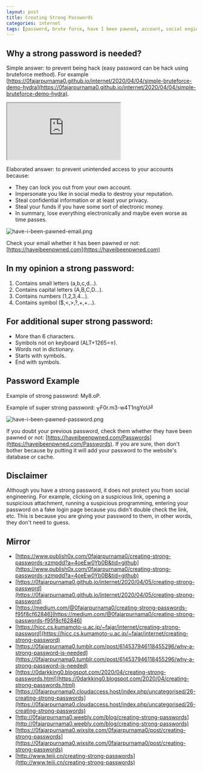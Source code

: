 ```yaml
---
layout: post
title: Creating Strong Passwords
categories: internet
tags: [password, brute force, have I been pawned, account, social engineering]
---
```


## Why a strong password is needed?

Simple answer: to prevent being hack (easy password can be hack using bruteforce method). For example [https://0fajarpurnama0.github.io/internet/2020/04/04/simple-bruteforce-demo-hydra](https://0fajarpurnama0.github.io/internet/2020/04/04/simple-bruteforce-demo-hydra).

<div class="video-container"><iframe src="https://lbry.tv/$/embed/bruteforce-demonstration-using-hydra-on/de2fe690272e819d589098ab3dccad2a85b77da5" allowfullscreen=""></iframe></div>

Elaborated answer: to prevent unintended access to your accounts because:

*   They can lock you out from your own account.
*   Impersonate you like in social media to destroy your reputation.
*   Steal confidential information or at least your privacy.
*   Steal your funds if you have some sort of electronic money.
*   In summary, lose everything electronically and maybe even worse as time passes.

![have-i-been-pawned-email.png](https://images.hive.blog/DQmcVwQPSHrJi7aTZZuia742y939sPgx1d5Whr2DYNinSSb/have-i-been-pawned-email.png)

Check your email whether it has been pawned or not: [https://haveibeenpwned.com](https://haveibeenpwned.com)



## In my opinion a strong password:

1.  Contains small letters (a,b,c,d...).
2.  Contains capital letters (A,B,C,D...).
3.  Contains numbers (1,2,3,4...).
4.  Contains symbol ($,<,>,?,+,+...).

## For additional super strong password:

*   More than 6 characters.
*   Symbols not on keyboard (ALT+1265=±).
*   Words not in dictionary.
*   Starts with symbols.
*   End with symbols.

## Password Example

Example of strong password: My8.oP.

Example of super strong password: ╥F0r.m3-w4T1ng<f0R>YoU╝

![have-i-been-pawned-password.png](https://images.hive.blog/DQmYYfPwxpRxWnLtoriCGpiNX7sds4V4vSxECC74zS47Hk8/have-i-been-pawned-password.png)

If you doubt your previous password, check them whether they have been pawned or not: [https://haveibeenpwned.com/Passwords](https://haveibeenpwned.com/Passwords). If you are sure, then don't bother because by putting it will add your password to the website's database or cache.



## Disclaimer

Although you have a strong password, it does not protect you from social engineering. For example, clicking on a suspicious link, opening a suspicious attachment, running a suspicious programming, entering your password on a fake login page because you didn't double check the link, etc. This is because you are giving your password to them, in other words, they don't need to guess.

## Mirror

*   [https://www.publish0x.com/0fajarpurnama0/creating-strong-passwords-xzmpdd?a=4oeEw0Yb0B&tid=github](https://www.publish0x.com/0fajarpurnama0/creating-strong-passwords-xzmpdd?a=4oeEw0Yb0B&tid=github)
*   [https://0fajarpurnama0.github.io/internet/2020/04/05/creating-strong-password](https://0fajarpurnama0.github.io/internet/2020/04/05/creating-strong-password)
*   [https://medium.com/@0fajarpurnama0/creating-strong-passwords-f95f8cf62846](https://medium.com/@0fajarpurnama0/creating-strong-passwords-f95f8cf62846)
*   [https://hicc.cs.kumamoto-u.ac.jp/~fajar/internet/creating-strong-password](https://hicc.cs.kumamoto-u.ac.jp/~fajar/internet/creating-strong-password)
*   [https://0fajarpurnama0.tumblr.com/post/614537946118455296/why-a-strong-password-is-needed](https://0fajarpurnama0.tumblr.com/post/614537946118455296/why-a-strong-password-is-needed)
*   [https://0darkking0.blogspot.com/2020/04/creating-strong-passwords.html](https://0darkking0.blogspot.com/2020/04/creating-strong-passwords.html)
*   [https://0fajarpurnama0.cloudaccess.host/index.php/uncategorised/26-creating-strong-passwords](https://0fajarpurnama0.cloudaccess.host/index.php/uncategorised/26-creating-strong-passwords)
*   [http://0fajarpurnama0.weebly.com/blog/creating-strong-passwords](http://0fajarpurnama0.weebly.com/blog/creating-strong-passwords)
*   [https://0fajarpurnama0.wixsite.com/0fajarpurnama0/post/creating-strong-passwords](https://0fajarpurnama0.wixsite.com/0fajarpurnama0/post/creating-strong-passwords)
*   [http://www.teiii.cn/creating-strong-passwords](http://www.teiii.cn/creating-strong-passwords)